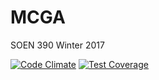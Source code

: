 # MCGA
SOEN 390 Winter 2017

[![Code Climate](https://codeclimate.com/github/Taimoorrana1/MCGA/badges/gpa.svg)](https://codeclimate.com/github/Taimoorrana1/MCGA)
[![Test Coverage](https://codeclimate.com/github/Taimoorrana1/MCGA/badges/coverage.svg)](https://codeclimate.com/github/Taimoorrana1/MCGA/coverage)

